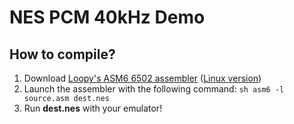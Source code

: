 # NES PCM 40kHz Demo

## How to compile?
1. Download [Loopy's ASM6 6502 assembler](http://3dscapture.com/NES/asm6.zip) ([Linux version](https://web.archive.org/web/20140920234021/http://www.yibbleware.com/nes/asm6-1.6-linux.zip))
2. Launch the assembler with the following command: ```sh asm6 -l source.asm dest.nes```
3. Run **dest.nes** with your emulator!
